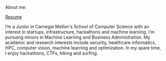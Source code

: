 About me:[Resume](/files/Resume)I’m a Junior in Carnegie Mellon's School of Computer Science with an interest in startups, infrastructure, hackathons and machine learning.  I’m pursuing minors in Machine Learning and Business Administration.  My academic and research interests include security, healthcare informatics, HPC, computer vision, machine learning and optimization. In my spare time, I enjoy hackathons, CTFs, hiking and surfing.